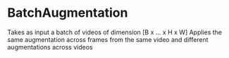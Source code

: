 # BatchAugmentation

Takes as input a batch of videos of dimension [B x ... x H x W]
Applies the same augmentation across frames from the same video and different augmentations across videos
